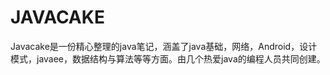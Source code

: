 # JAVACAKE


Javacake是一份精心整理的java笔记，涵盖了java基础，网络，Android，设计模式，javaee，数据结构与算法等等方面。由几个热爱java的编程人员共同创建。

